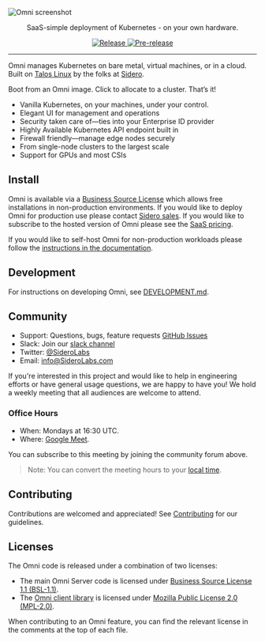 <!-- markdownlint-disable first-line-heading sentences-per-line -->

![Omni screenshot](docs/img/omni.png)

<p align="center">
  <p align="center">SaaS-simple deployment of Kubernetes - on your own hardware.</p>
  <p align="center">
    <a href="https://github.com/siderolabs/omni/releases/latest">
      <img alt="Release" src="https://img.shields.io/github/release/siderolabs/omni.svg?logo=github&logoColor=white&style=flat-square">
    </a>
    <a href="https://github.com/siderolabs/omni/releases/latest">
      <img alt="Pre-release" src="https://img.shields.io/github/release-pre/siderolabs/omni.svg?label=pre-release&logo=GitHub&logoColor=white&style=flat-square">
    </a>
  </p>
</p>

---

Omni manages Kubernetes on bare metal, virtual machines, or in a cloud.
Built on [Talos Linux](https://talos.dev) by the folks at [Sidero](https://siderolabs.com).

Boot from an Omni image. Click to allocate to a cluster. That’s it!

- Vanilla Kubernetes, on your machines, under your control.
- Elegant UI for management and operations
- Security taken care of—ties into your Enterprise ID provider
- Highly Available Kubernetes API endpoint built in
- Firewall friendly—manage edge nodes securely
- From single-node clusters to the largest scale
- Support for GPUs and most CSIs

## Install

Omni is available via a [Business Source License](LICENSE) which allows free installations in non-production environments. If you would like to deploy Omni for production use please contact [Sidero sales](mailto:sales@siderolabs.com). If you would like to subscribe to the hosted version of Omni please see the [SaaS pricing](https://www.siderolabs.com/pricing/).

If you would like to self-host Omni for non-production workloads please follow the [instructions in the documentation](https://omni.siderolabs.com/how-to-guides/self_hosted/index).

## Development

For instructions on developing Omni, see [DEVELOPMENT.md](DEVELOPMENT.md).

## Community

- Support: Questions, bugs, feature requests [GitHub Issues](https://github.com/siderolabs/omni/issues)
- Slack: Join our [slack channel](https://slack.dev.talos-systems.io)
- Twitter: [@SideroLabs](https://twitter.com/SideroLabs)
- Email: [info@SideroLabs.com](mailto:info@SideroLabs.com)

If you're interested in this project and would like to help in engineering efforts or have general usage questions, we are happy to have you!
We hold a weekly meeting that all audiences are welcome to attend.

### Office Hours

- When: Mondays at 16:30 UTC.
- Where: [Google Meet](https://meet.google.com/day-pxhv-zky).

You can subscribe to this meeting by joining the community forum above.

> Note: You can convert the meeting hours to your [local time](https://everytimezone.com/s/599e61d6).

## Contributing

Contributions are welcomed and appreciated!
See [Contributing](CONTRIBUTING.md) for our guidelines.

## Licenses

The Omni code is released under a combination of two licenses:

- The main Omni Server code is licensed under [Business Source License 1.1 (BSL-1.1)](LICENSE).
- The [Omni client library](client) is licensed under [Mozilla Public License 2.0 (MPL-2.0)](client/LICENSE).

When contributing to an Omni feature, you can find the relevant license in the comments at the top of each file.
